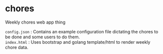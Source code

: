 # chores
Weekly chores web app thing


`config.json` : Contains an example configuration file dictating the chores to be done and some users to do them.  
`index.html`  : Uses bootstrap and golang template/html to render weekly chore data.  
